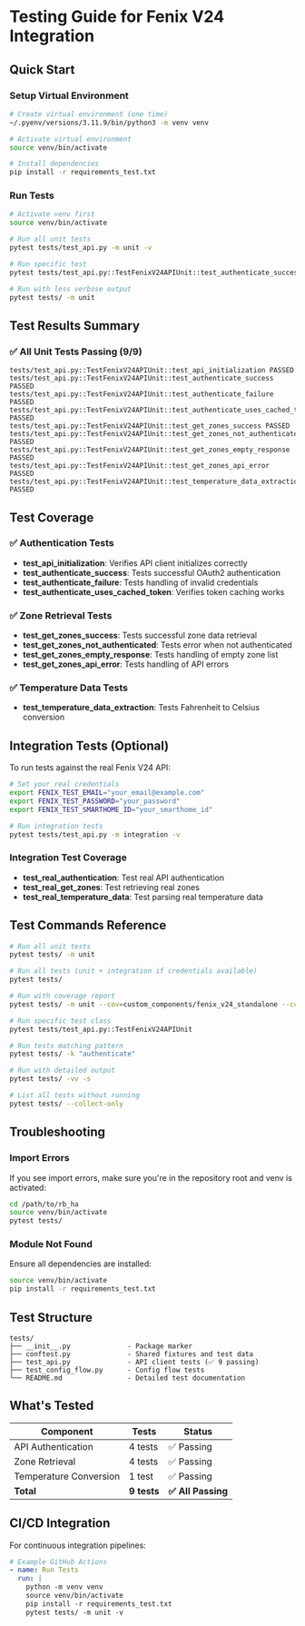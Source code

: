 # Testing Guide for Fenix V24 Integration

## Quick Start

### Setup Virtual Environment

```bash
# Create virtual environment (one time)
~/.pyenv/versions/3.11.9/bin/python3 -m venv venv

# Activate virtual environment
source venv/bin/activate

# Install dependencies
pip install -r requirements_test.txt
```

### Run Tests

```bash
# Activate venv first
source venv/bin/activate

# Run all unit tests
pytest tests/test_api.py -m unit -v

# Run specific test
pytest tests/test_api.py::TestFenixV24APIUnit::test_authenticate_success -v

# Run with less verbose output
pytest tests/ -m unit
```

## Test Results Summary

### ✅ All Unit Tests Passing (9/9)

```
tests/test_api.py::TestFenixV24APIUnit::test_api_initialization PASSED
tests/test_api.py::TestFenixV24APIUnit::test_authenticate_success PASSED
tests/test_api.py::TestFenixV24APIUnit::test_authenticate_failure PASSED
tests/test_api.py::TestFenixV24APIUnit::test_authenticate_uses_cached_token PASSED
tests/test_api.py::TestFenixV24APIUnit::test_get_zones_success PASSED
tests/test_api.py::TestFenixV24APIUnit::test_get_zones_not_authenticated PASSED
tests/test_api.py::TestFenixV24APIUnit::test_get_zones_empty_response PASSED
tests/test_api.py::TestFenixV24APIUnit::test_get_zones_api_error PASSED
tests/test_api.py::TestFenixV24APIUnit::test_temperature_data_extraction PASSED
```

## Test Coverage

### ✅ Authentication Tests
- **test_api_initialization**: Verifies API client initializes correctly
- **test_authenticate_success**: Tests successful OAuth2 authentication
- **test_authenticate_failure**: Tests handling of invalid credentials
- **test_authenticate_uses_cached_token**: Verifies token caching works

### ✅ Zone Retrieval Tests
- **test_get_zones_success**: Tests successful zone data retrieval
- **test_get_zones_not_authenticated**: Tests error when not authenticated
- **test_get_zones_empty_response**: Tests handling of empty zone list
- **test_get_zones_api_error**: Tests handling of API errors

### ✅ Temperature Data Tests
- **test_temperature_data_extraction**: Tests Fahrenheit to Celsius conversion

## Integration Tests (Optional)

To run tests against the real Fenix V24 API:

```bash
# Set your real credentials
export FENIX_TEST_EMAIL="your_email@example.com"
export FENIX_TEST_PASSWORD="your_password"
export FENIX_TEST_SMARTHOME_ID="your_smarthome_id"

# Run integration tests
pytest tests/test_api.py -m integration -v
```

### Integration Test Coverage
- **test_real_authentication**: Test real API authentication
- **test_real_get_zones**: Test retrieving real zones
- **test_real_temperature_data**: Test parsing real temperature data

## Test Commands Reference

```bash
# Run all unit tests
pytest tests/ -m unit

# Run all tests (unit + integration if credentials available)
pytest tests/

# Run with coverage report
pytest tests/ -m unit --cov=custom_components/fenix_v24_standalone --cov-report=html

# Run specific test class
pytest tests/test_api.py::TestFenixV24APIUnit

# Run tests matching pattern
pytest tests/ -k "authenticate"

# Run with detailed output
pytest tests/ -vv -s

# List all tests without running
pytest tests/ --collect-only
```

## Troubleshooting

### Import Errors
If you see import errors, make sure you're in the repository root and venv is activated:
```bash
cd /path/to/rb_ha
source venv/bin/activate
pytest tests/
```

### Module Not Found
Ensure all dependencies are installed:
```bash
source venv/bin/activate
pip install -r requirements_test.txt
```

## Test Structure

```
tests/
├── __init__.py              - Package marker
├── conftest.py              - Shared fixtures and test data
├── test_api.py              - API client tests (✅ 9 passing)
├── test_config_flow.py      - Config flow tests
└── README.md                - Detailed test documentation
```

## What's Tested

| Component | Tests | Status |
|-----------|-------|--------|
| API Authentication | 4 tests | ✅ Passing |
| Zone Retrieval | 4 tests | ✅ Passing |
| Temperature Conversion | 1 test | ✅ Passing |
| **Total** | **9 tests** | **✅ All Passing** |

## CI/CD Integration

For continuous integration pipelines:

```yaml
# Example GitHub Actions
- name: Run Tests
  run: |
    python -m venv venv
    source venv/bin/activate
    pip install -r requirements_test.txt
    pytest tests/ -m unit -v
```
